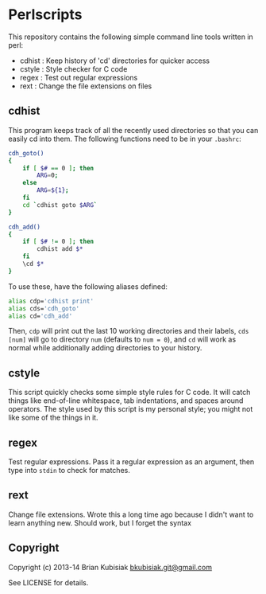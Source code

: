 # Perlscripts

This repository contains the following simple command line tools written in
perl:

- cdhist    : Keep history of 'cd' directories for quicker access
- cstyle    : Style checker for C code
- regex     : Test out regular expressions
- rext      : Change the file extensions on files

## cdhist

This program keeps track of all the recently used directories so that you can
easily cd into them. The following functions need to be in your `.bashrc`:

```sh
cdh_goto()
{
    if [ $# == 0 ]; then
        ARG=0;
    else
        ARG=${1};
    fi
    cd `cdhist goto $ARG`
}

cdh_add()
{
    if [ $# != 0 ]; then
        cdhist add $*
    fi
    \cd $*
}
```

To use these, have the following aliases defined:

```sh
alias cdp='cdhist print'
alias cds='cdh_goto'
alias cd='cdh_add'
```

Then, `cdp` will print out the last 10 working directories and their labels,
`cds [num]` will go to directory `num` (defaults to `num = 0`), and `cd` will
work as normal while additionally adding directories to your history.

## cstyle

This script quickly checks some simple style rules for C code. It will catch
things like end-of-line whitespace, tab indentations, and spaces around
operators. The style used by this script is my personal style; you might not
like some of the things in it.

## regex

Test regular expressions. Pass it a regular expression as an argument, then
type into `stdin` to check for matches.

## rext

Change file extensions. Wrote this a long time ago because I didn't want to
learn anything new. Should work, but I forget the syntax

## Copyright

Copyright (c) 2013-14 Brian Kubisiak <bkubisiak.git@gmail.com>

See LICENSE for details.
